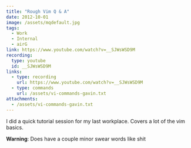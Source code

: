 ```yaml
---
title: "Rough Vim Q & A"
date: 2012-10-01
image: /assets/mqdefault.jpg
tags:
  - Work
  - Internal
  - airG
link: https://www.youtube.com/watch?v=__SJWsWSD9M
recording: 
  type: youtube
  id: __SJWsWSD9M
links:
  - type: recording
    url: https://www.youtube.com/watch?v=__SJWsWSD9M
  - type: commands
    url: /assets/vi-commands-gavin.txt
attachments:
  - /assets/vi-commands-gavin.txt
---
```

I did a quick tutorial session for my last workplace. Covers a lot of the vim basics.

**Warning**: Does have a couple minor swear words like shit
